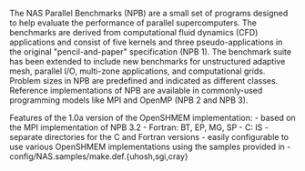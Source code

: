 The NAS Parallel Benchmarks (NPB) are a small set of programs designed to help evaluate the performance of parallel supercomputers.
The benchmarks are derived from computational fluid dynamics (CFD) applications and consist of five kernels and three pseudo-applications in the original "pencil-and-paper" specification (NPB 1).
The benchmark suite has been extended to include new benchmarks for unstructured adaptive mesh, parallel I/O, multi-zone applications, and computational grids.
Problem sizes in NPB are predefined and indicated as different classes.
Reference implementations of NPB are available in commonly-used programming models like MPI and OpenMP (NPB 2 and NPB 3).

Features of the 1.0a version of the OpenSHMEM implementation:
    - based on the MPI implementation of NPB 3.2
        - Fortran: BT, EP, MG, SP
        - C: IS
    - separate directories for the C and Fortran versions
    - easily configurable to use various OpenSHMEM implementations using the samples provided in
        - config/NAS.samples/make.def.{uhosh,sgi,cray}
